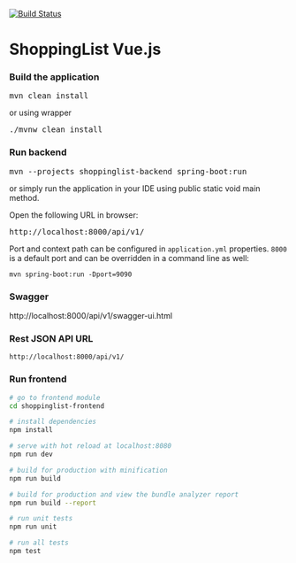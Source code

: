 [![Build Status](https://travis-ci.org/rodionovsasha/ShoppingListVueJs.svg?branch=master)](https://travis-ci.org/rodionovsasha/ShoppingListVueJs)

# ShoppingList Vue.js

### Build the application
<pre>
mvn clean install
</pre>
or using wrapper
<pre>
./mvnw clean install
</pre>

### Run backend
<pre>
mvn --projects shoppinglist-backend spring-boot:run
</pre>
or simply run the application in your IDE using public static void main method.

Open the following URL in browser:
<pre>
http://localhost:8000/api/v1/
</pre>
Port and context path can be configured in `application.yml` properties.
`8000` is a default port and can be overridden in a command line as well:
```
mvn spring-boot:run -Dport=9090
```

### Swagger
http://localhost:8000/api/v1/swagger-ui.html

### Rest JSON API URL
```
http://localhost:8000/api/v1/
```

### Run frontend
``` bash
# go to frontend module
cd shoppinglist-frontend

# install dependencies
npm install

# serve with hot reload at localhost:8080
npm run dev

# build for production with minification
npm run build

# build for production and view the bundle analyzer report
npm run build --report

# run unit tests
npm run unit

# run all tests
npm test
```
